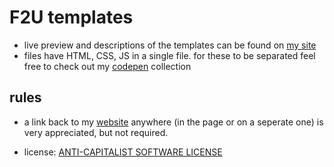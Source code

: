# F2U templates
- live preview and descriptions of the templates can be found on <a href="https://doqmeat.neocities.org/notebook/F2U/codes" target="_blank">my site</a>
- files have HTML, CSS, JS in a single file. for these to be separated feel free to check out my <a href="https://codepen.io/collection/zxmvJw" target="_blank">codepen</a> collection

## rules
- a link back to my <a href="https://doqmeat.neocities.org/" target="_blank">website</a> anywhere (in the page or on a seperate one) is very appreciated, but not required.
  
- license: <a href="https://anticapitalist.software/">ANTI-CAPITALIST SOFTWARE LICENSE</a>
